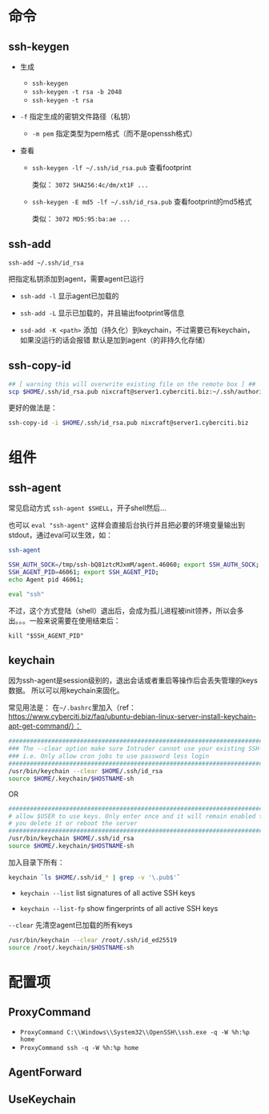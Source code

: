 


# 命令

## ssh-keygen

* 生成
  * `ssh-keygen`
  * `ssh-keygen -t rsa -b 2048`
  * `ssh-keygen -t rsa`
* `-f` 指定生成的密钥文件路径（私钥）
  
  * `-m pem` 指定类型为pem格式（而不是openssh格式）
  
* 查看

  * `ssh-keygen -lf ~/.ssh/id_rsa.pub` 查看footprint

    类似： `3072 SHA256:4c/dm/xt1F ... `

  * `ssh-keygen -E md5 -lf ~/.ssh/id_rsa.pub` 查看footprint的md5格式

    类似： `3072 MD5:95:ba:ae ... `



## ssh-add

`ssh-add ~/.ssh/id_rsa`

把指定私钥添加到agent，需要agent已运行

* `ssh-add -l` 显示agent已加载的

* `ssh-add -L` 显示已加载的，并且输出footprint等信息

* `ssd-add -K <path>` 添加（持久化）到keychain，不过需要已有keychain，如果没运行的话会报错
  默认是加到agent（的非持久化存储）

## ssh-copy-id

```sh
## [ warning this will overwrite existing file on the remote box ] ##
scp $HOME/.ssh/id_rsa.pub nixcraft@server1.cyberciti.biz:~/.ssh/authorized_keys
```

更好的做法是：
```sh
ssh-copy-id -i $HOME/.ssh/id_rsa.pub nixcraft@server1.cyberciti.biz
```


# 组件

## ssh-agent

常见启动方式 `ssh-agent $SHELL`，开子shell然后...

也可以 `eval "ssh-agent"` 这样会直接后台执行并且把必要的环境变量输出到stdout，通过eval可以生效，如：

```sh
ssh-agent

SSH_AUTH_SOCK=/tmp/ssh-bQ81ztcMJxmM/agent.46060; export SSH_AUTH_SOCK;
SSH_AGENT_PID=46061; export SSH_AGENT_PID;
echo Agent pid 46061;

eval "ssh"
```

不过，这个方式登陆（shell）退出后，会成为孤儿进程被init领养，所以会多出。。。一般来说需要在使用结束后：

```
kill "$SSH_AGENT_PID"
```






## keychain

因为ssh-agent是session级别的，退出会话或者重启等操作后会丢失管理的keys数据。
所以可以用keychain来固化。

常见用法是： 在`~/.bashrc`里加入（ref： https://www.cyberciti.biz/faq/ubuntu-debian-linux-server-install-keychain-apt-get-command/）：
```sh
#####################################################################################
### The --clear option make sure Intruder cannot use your existing SSH-Agents keys 
### i.e. Only allow cron jobs to use password less login 
#####################################################################################
/usr/bin/keychain --clear $HOME/.ssh/id_rsa
source $HOME/.keychain/$HOSTNAME-sh
```

OR

```sh
###########################################################################
# allow $USER to use keys. Only enter once and it will remain enabled till
# you delete it or reboot the server 
###########################################################################
/usr/bin/keychain $HOME/.ssh/id_rsa
source $HOME/.keychain/$HOSTNAME-sh
```

加入目录下所有： 

```sh
keychain `ls $HOME/.ssh/id_* | grep -v '\.pub$'`
```





* `keychain --list`  list signatures of all active SSH keys

* `keychain --list-fp` show fingerprints of all active SSH keys

`--clear` 先清空agent已加载的所有keys
```sh
/usr/bin/keychain --clear /root/.ssh/id_ed25519
source /root/.keychain/$HOSTNAME-sh
```

# 配置项



## ProxyCommand



* `ProxyCommand C:\\Windows\\System32\\OpenSSH\\ssh.exe -q -W %h:%p home`
* `ProxyCommand ssh -q -W %h:%p home`



## AgentForward

## UseKeychain


